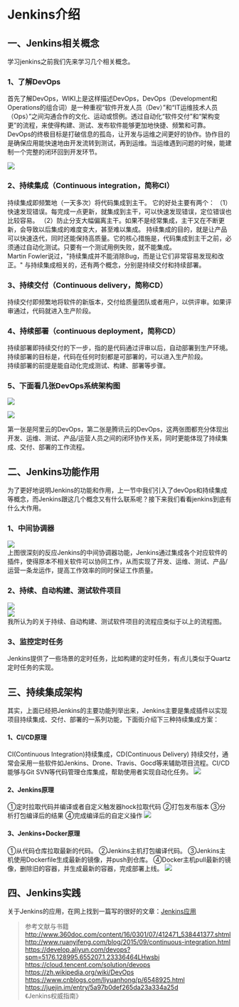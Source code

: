 # Jenkins介绍

## 一、Jenkins相关概念
学习jenkins之前我们先来学习几个相关概念。
### 1、了解DevOps
首先了解DevOps，WIKI上是这样描述DevOps，DevOps（Development和Operations的组合词）是一种重视“软件开发人员（Dev）”和“IT运维技术人员（Ops）”之间沟通合作的文化、运动或惯例。透过自动化“软件交付”和“架构变更”的流程，来使得构建、测试、发布软件能够更加地快捷、频繁和可靠。   
DevOps的终极目标是打破信息的孤岛，让开发与运维之间更好的协作。协作目的是确保应用能快速地由开发流转到测试，再到运维。当运维遇到问题的时候，能建制一个完整的闭环回到开发环节。

![](images/devops/devops-content.png)

### 2、持续集成（Continuous integration，简称CI）
持续集成即频繁地（一天多次）将代码集成到主干。
	它的好处主要有两个：
		（1）快速发现错误。每完成一点更新，就集成到主干，可以快速发现错误，定位错误也比较容易。
		（2）防止分支大幅偏离主干。如果不是经常集成，主干又在不断更新，会导致以后集成的难度变大，甚至难以集成。
持续集成的目的，就是让产品可以快速迭代，同时还能保持高质量。它的核心措施是，代码集成到主干之前，必须通过自动化测试。只要有一个测试用例失败，就不能集成。     
Martin Fowler说过，"持续集成并不能消除Bug，而是让它们非常容易发现和改正。" 与持续集成相关的，还有两个概念，分别是持续交付和持续部署。

### 3、持续交付（Continuous delivery，简称CD）
持续交付即频繁地将软件的新版本，交付给质量团队或者用户，以供评审。如果评审通过，代码就进入生产阶段。

### 4、持续部署（continuous deployment，简称CD）
持续部署即持续交付的下一步，指的是代码通过评审以后，自动部署到生产环境。   
持续部署的目标是，代码在任何时刻都是可部署的，可以进入生产阶段。    
持续部署的前提是能自动化完成测试、构建、部署等步骤。   

### 5、下面看几张DevOps系统架构图

![](images/devops/devops.png)    

![](images/devops/aliyun-devops.png)    
 
第一张是阿里云的DevOps，第二张是腾讯云的DevOps，这两张图都充分体现出开发、运维、测试、产品/运营人员之间的闭环协作关系，同时更能体现了持续集成、交付、部署的工作流程。
## 二、Jenkins功能作用
为了更好地说明Jenkins的功能和作用，上一节中我们引入了devOps和持续集成等概念，而Jenkins跟这几个概念又有什么联系呢？接下来我们看看jenkins到底有什么大作用。
### 1、中间协调器
![](images/jenkins/jenkins-0.png)    
上图很深刻的反应Jenkins的中间协调器功能，Jenkins通过集成各个对应软件的插件，使得原本不相关软件可以协同工作，从而实现了开发、运维、测试、产品/运营一条龙运作，提高工作效率的同时保证工作质量。

### 2、持续、自动构建、测试软件项目
![](images/jenkins/jenkins-1.png)    
![](images/jenkins/jenkins-2.png)    
我所认为的关于持续、自动构建、测试软件项目的流程应类似于以上的流程图。

### 3、监控定时任务
Jenkins提供了一些场景的定时任务，比如构建的定时任务，有点儿类似于Quartz定时任务的实现。

## 三、持续集成架构
其实，上面已经把Jenkins的主要功能列举出来，Jenkins主要是集成插件以实现项目持续集成、交付、部署的一系列功能，下面街介绍下三种持续集成方案：
#### 1、CI/CD原理
CI(Continuous Integration)持续集成，CD(Continuous Delivery) 持续交付，通常会采用一些软件如Jenkins、Drone、Travis、Gocd等来辅助项目流程。CI/CD能够与Git SVN等代码管理仓库集成，帮助使用者实现自动化任务。
![](images/jenkins/jenkins-6.jpg)    

#### 2、Jenkins原理
①定时拉取代码并编译或者自定义触发器hock拉取代码
②打包发布版本
③分析打包编译后的结果
④完成编译后的自定义操作
![](images/jenkins/jenkins-7.jpg)    

#### 3、Jenkins+Docker原理
①从代码仓库拉取最新的代码。
②Jenkins主机打包编译代码。
③Jenkins主机使用Dockerfile生成最新的镜像，并push到仓库。
④Docker主机pull最新的镜像，删除旧的容器，并生成最新的容器，完成部署上线。
![](images/jenkins/jenkins-8.jpg)    

## 四、Jenkins实践
关于Jenkins的应用，在网上找到一篇写的很好的文章：[Jenkins应用](http://skyseraph.com/2016/07/18/Tools/Jenkins%20Gitlab%E6%8C%81%E7%BB%AD%E9%9B%86%E6%88%90%E6%89%93%E5%8C%85%E5%B9%B3%E5%8F%B0%E6%90%AD%E5%BB%BA/ "Jenkins应用")

> 参考文献与书籍    
> http://www.360doc.com/content/16/0301/07/412471_538441377.shtml   
> http://www.ruanyifeng.com/blog/2015/09/continuous-integration.html   
> https://develop.aliyun.com/devops?spm=5176.128995.655207.1.23336464LHwsbi    
> https://cloud.tencent.com/solution/devops   
> https://zh.wikipedia.org/wiki/DevOps    
> https://www.cnblogs.com/liyuanhong/p/6548925.html   
> https://juejin.im/entry/5a97b0def265da23a334a25d   
> 《Jenkins权威指南》    